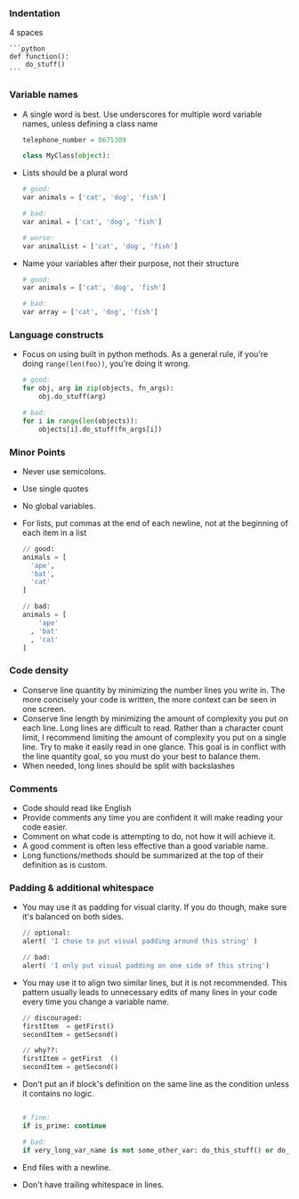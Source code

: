 ### Indentation

4 spaces

    ```python
    def function():
        do_stuff()
    ```

### Variable names

* A single word is best. Use underscores for multiple word variable names, unless defining a class name

    ```python
    telephone_number = 8675309

    class MyClass(object):
    ```

* Lists should be a plural word

    ```python
    # good:
    var animals = ['cat', 'dog', 'fish']

    # bad:
    var animal = ['cat', 'dog', 'fish']

    # worse:
    var animalList = ['cat', 'dog', 'fish']
    ```

* Name your variables after their purpose, not their structure

    ```python
    # good:
    var animals = ['cat', 'dog', 'fish']

    # bad:
    var array = ['cat', 'dog', 'fish']
    ```


### Language constructs

* Focus on using built in python methods. As a general rule, if you're doing `range(len(foo))`, you're doing it wrong.

    ```python
    # good:
    for obj, arg in zip(objects, fn_args):
        obj.do_stuff(arg)

    # bad:
    for i in range(len(objects)):
        objects[i].do_stuff(fn_args[i])

    ```

### Minor Points

* Never use semicolons.

* Use single quotes

* No global variables.

* For lists, put commas at the end of each newline, not at the beginning of each item in a list

    ```python
    // good:
    animals = [
      'ape',
      'bat',
      'cat'
    ]

    // bad:
    animals = [
        'ape'
      , 'bat'
      , 'cat'
    ]
    ```


### Code density

* Conserve line quantity by minimizing the number lines you write in. The more concisely your code is written, the more context can be seen in one screen.
* Conserve line length by minimizing the amount of complexity you put on each line. Long lines are difficult to read. Rather than a character count limit, I recommend limiting the amount of complexity you put on a single line. Try to make it easily read in one glance. This goal is in conflict with the line quantity goal, so you must do your best to balance them.
* When needed, long lines should be split with backslashes

### Comments

* Code should read like English
* Provide comments any time you are confident it will make reading your code easier.
* Comment on what code is attempting to do, not how it will achieve it.
* A good comment is often less effective than a good variable name.
* Long functions/methods should be summarized at the top of their definition as is custom.

### Padding & additional whitespace

* You may use it as padding for visual clarity. If you do though, make sure it's balanced on both sides.

    ```python
    // optional:
    alert( 'I chose to put visual padding around this string' )

    // bad:
    alert( 'I only put visual padding on one side of this string')
    ```

* You may use it to align two similar lines, but it is not recommended. This pattern usually leads to unnecessary edits of many lines in your code every time you change a variable name.

    ```python
    // discouraged:
    firstItem  = getFirst()
    secondItem = getSecond()

    // why??:
    firstItem = getFirst  ()
    secondItem = getSecond()
    ```

* Don't put an if block's definition on the same line as the condition unless it contains no logic.
    ```python

    # fine:
    if is_prime: continue

    # bad:
    if very_long_var_name is not some_other_var: do_this_stuff() or do_this_other_stuff()

    ```

* End files with a newline.
* Don't have trailing whitespace in lines.




